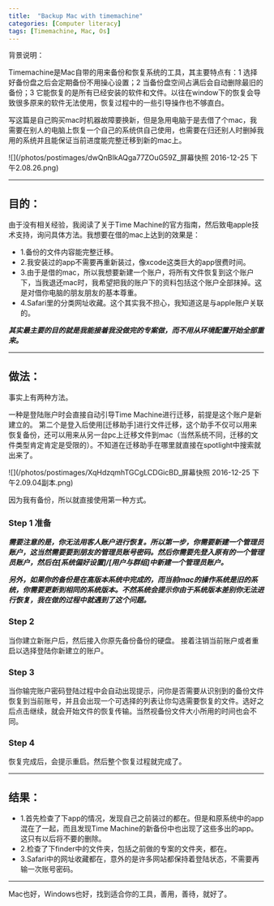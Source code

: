 ```yaml
---
title:  "Backup Mac with timemachine"
categories: [Computer literacy]
tags: [Timemachine, Mac, Os]
---
```


背景说明：

Timemachine是Mac自带的用来备份和恢复系统的工具，其主要特点有：1 选择好备份盘之后会定期备份不用操心设置；2 当备份盘空间占满后会自动删除最旧的备份；3 它能恢复的是所有已经安装的软件和文件。以往在window下的恢复会导致很多原来的软件无法使用，恢复过程中的一些引导操作也不够直白。

写这篇是自己购买mac时机器故障要换新，但是急用电脑于是去借了个mac，我需要在别人的电脑上恢复一个自己的系统供自己使用，也需要在归还别人时删掉我用的系统并且能保证当前进度能完整迁移到新的mac上。

![](/photos/postimages/dwQnBIkAQga77ZOuG59Z_屏幕快照 2016-12-25 下午2.08.26.png)

---

## 目的：

由于没有相关经验，我阅读了关于Time Machine的官方指南，然后致电apple技术支持，询问具体方法。我想要在借的mac上达到的效果是：

* 1.备份的文件内容能完整迁移。
* 2.我安装过的app不需要再重新装过，像xcode这类巨大的app很费时间。
* 3.由于是借的mac，所以我想要新建一个账户，将所有文件恢复到这个账户下，当我退还mac时，我希望把我的账户下的资料包括这个账户全部抹掉。这是对借你电脑的朋友朋友的基本尊重。
* 4.Safari里的分类网址收藏。这个其实我不担心，我知道这是与apple账户关联的。

***其实最主要的目的就是我能接着我没做完的专案做，而不用从环境配置开始全部重来。***

---

## 做法：

事实上有两种方法。

一种是登陆账户时会直接自动引导Time Machine进行迁移，前提是这个账户是新建立的。
第二个是登入后使用[迁移助手]进行文件迁移，这个助手不仅可以用来恢复备份，还可以用来从另一台pc上迁移文件到mac（当然系统不同，迁移的文件类型肯定肯定是受限的）。不知道在迁移助手在哪里就直接在spotlight中搜索就出来了。

![](/photos/postimages/XqHdzqmhTGCgLCDGicBD_屏幕快照 2016-12-25 下午2.09.04副本.png)

因为我有备份，所以就直接使用第一种方式。

### Step 1 准备

***需要注意的是，你无法用客人账户进行恢复。所以第一步，你需要新建一个管理员账户，这当然需要要到朋友的管理员账号密码。然后你需要先登入原有的一个管理员账户，然后在[系统偏好设置]/[用户与群组]中新建一个管理员账户。***

***另外，如果你的备份是在高版本系统中完成的，而当前mac的操作系统是旧的系统，你需要更新到相同的系统版本。不然系统会提示你由于系统版本差别你无法进行恢复，我在做的过程中就遇到了这个问题。***

### Step 2
当你建立新账户后，然后接入你原先备份备份的硬盘。
接着注销当前账户或者重启以选择登陆你新建立的账户。

### Step 3
当你输完账户密码登陆过程中会自动出现提示，问你是否需要从识别到的备份文件恢复到当前账号，并且会出现一个可选择的列表让你勾选需要恢复的文件。选好之后点击继续，就会开始文件的恢复传输。当然视备份文件大小所用的时间也会不同。

### Step 4
恢复完成后，会提示重启。然后整个恢复过程就完成了。

---

## 结果：

* 1.首先检查了下app的情况，发现自己之前装过的都在。但是和原系统中的app混在了一起，而且发现Time Machine的新备份中也出现了这些多出的app。这只有以后将不要的删除。
* 2.检查了下finder中的文件夹，包括之前做的专案的文件夹，都在。
* 3.Safari中的网址收藏都在，意外的是许多网站都保持着登陆状态，不需要再输一次账号密码。


---

Mac也好，Windows也好，找到适合你的工具，善用，善待，就好了。
